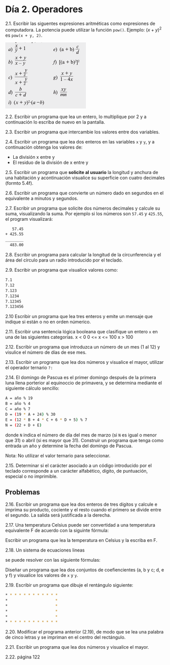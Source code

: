 # Día 2. Operadores

2.1. Escribir las siguentes expresiones aritméticas como expresiones de computadora. La potencia puede utilizar la función `pow()`. Ejemplo: $(x + y)^2$ es `pow(x + y, 2)`.

![Expresiones](./expressions.png)

2.2. Escribir un programa que lea un entero, lo multiplique por 2 y a continuación lo escriba de nuevo en la pantalla.

2.3. Escribir un programa que intercambie los valores entre dos variables.

2.4. Escribir un programa que lea dos enteros en las variables `x` y `y`, y a continuación obtenga los valores de:

* La división x entre y
* El residuo de la división de x entre y

2.5. Escribir un programa que **solicite al usuario** la longitud y anchura de una habitación y acontinuación visualice su superficie con cuatro decimales (formto 5.4f).

2.6. Escribir un programa que convierte un número dado en segundos en el equivalente a minutos y segundos.

2.7. Escribir un programa que solicite dos números decimales y calcule su suma, visualizando la suma. Por ejemplo si los números son `57.45` y `425.55`, el program visualizará:

```bash
   57.45
+ 425.55
________
  483.00
```

2.8. Escribir un programa para calcular la longitud de la circunferencia y el área del círculo para un radio introducido por el teclado.

2.9. Escribir un programa que visualice valores como:

```bash
7.1
7.12
7.123
7.1234
7.12345
7.123456
```

2.10 Escribir un programa que lea tres enteros y emite un mensaje que indique si están o no en orden númerico.

2.11. Escribir una sentencia lógica booleana que clasifique un entero `x` en una de las siguientes categorías.
x < 0
0 <= x <= 100
x > 100

2.12. Escribir un programa que introduzca un número de un mes (1 al 12) y visulice el número de días de ese mes.

2.13. Escribir un programa que lea dos números y visualice el mayor, utilizar el operador ternario `?:`

2.14. El domingo de Pascua es el primer domingo después de la primera luna llena porterior al equinoccio de primavera, y se determina mediante el siguiente cálculo sencillo:

```bash
A = año % 19
B = año % 4
C = año % 7
D = (19 * A + 24) % 30
E = (12 * B + 4 * C + 6 * D + 5) % 7
N = (22 + D + E)
```

donde `N` indica el número de día del mes de marzo (si `N` es igual o menor que 31) o abril (si es mayor que 31). Construir un programa que tenga como entrada un año y determine la fecha del domingo de Pascua.

Nota: No utilizar el valor ternario para  seleccionar.

2.15. Determinar si el carácter asociado a un código introducido por el teclado corresponde a un carácter alfabético, dígito, de puntuación, especial o no imprimible.

## Problemas

2.16. Escribir un programa que lea dos enteros de tres dígitos y calcule e imprima su producto, cociente y el resto cuando el primero se divide entre el segundo. La salida será justificada a la derecha.

2.17. Una temperatura Celsius puede ser convertidad a una temperatura equivalente F de acuerdo con la siguinte fórmula: 

Escribir un programa que lea la temperatura en Celsius y la escriba en F.

2.18. Un sistema de ecuaciones lineas

se puede resolver con las siguiente fórmulas:

Diseñar un programa que lea dos conjuntos de coefiencientes (a, b y c; d, e y f) y visualice los valores de `x` y `y`.

2.19. Escribir un programa que dibuje el rentángulo siguiente:

```bash
* * * * * * * * * * * * 
*                     *
*                     *
*                     *
*                     *
* * * * * * * * * * * * 
```

2.20. Modificar el programa anterior (2.19), de modo que se lea una palabra de cinco letras y se impriman en el centro del rectángulo.

2.21. Escribir un programa que lea dos números y visualice el mayor.

2.22.  página 122 